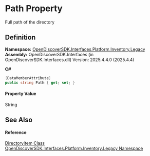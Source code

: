 # Path Property


Full path of the directory



## Definition
**Namespace:** <a href="1c770892-a5f4-0d92-a48f-ee1036830f05">OpenDiscoverSDK.Interfaces.Platform.Inventory.Legacy</a>  
**Assembly:** OpenDiscoverSDK.Interfaces (in OpenDiscoverSDK.Interfaces.dll) Version: 2025.4.4.0 (2025.4.4)

**C#**
``` C#
[DataMemberAttribute]
public string Path { get; set; }
```



#### Property Value
String

## See Also


#### Reference
<a href="03df6d9a-23ce-b644-19aa-f328dfaa8a81">DirectoryItem Class</a>  
<a href="1c770892-a5f4-0d92-a48f-ee1036830f05">OpenDiscoverSDK.Interfaces.Platform.Inventory.Legacy Namespace</a>  
